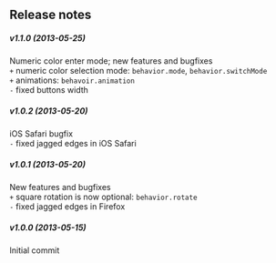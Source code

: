 Release notes
-------------
##### v1.1.0 (2013-05-25)
Numeric color enter mode; new features and bugfixes  
`+` numeric color selection mode: `behavior.mode`, `behavior.switchMode`  
`+` animations: `behavoir.animation`  
`-` fixed buttons width  

##### v1.0.2 (2013-05-20)
iOS Safari bugfix  
`-` fixed jagged edges in iOS Safari  

##### v1.0.1 (2013-05-20)
New features and bugfixes  
`+` square rotation is now optional: `behavior.rotate`  
`-` fixed jagged edges in Firefox  

##### v1.0.0 (2013-05-15)
Initial commit
